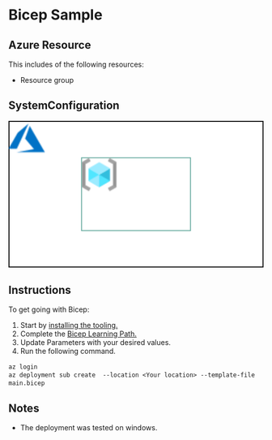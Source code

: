 # Bicep Sample
## Azure Resource
This includes of the following resources:
- Resource group

## SystemConfiguration
![SystemConfiguration](/img/SystemConfiguration.svg)

## Instructions
To get going with Bicep:
1. Start by [installing the tooling.](https://learn.microsoft.com/ja-jp/azure/azure-resource-manager/bicep/install)
2. Complete the [Bicep Learning Path.](https://learn.microsoft.com/ja-jp/training/paths/fundamentals-bicep/)
3. Update Parameters with your desired values.
4. Run the following command.

```cmd:Azure CLI
az login
az deployment sub create  --location <Your location> --template-file main.bicep
```

## Notes
- The deployment was tested on windows.
